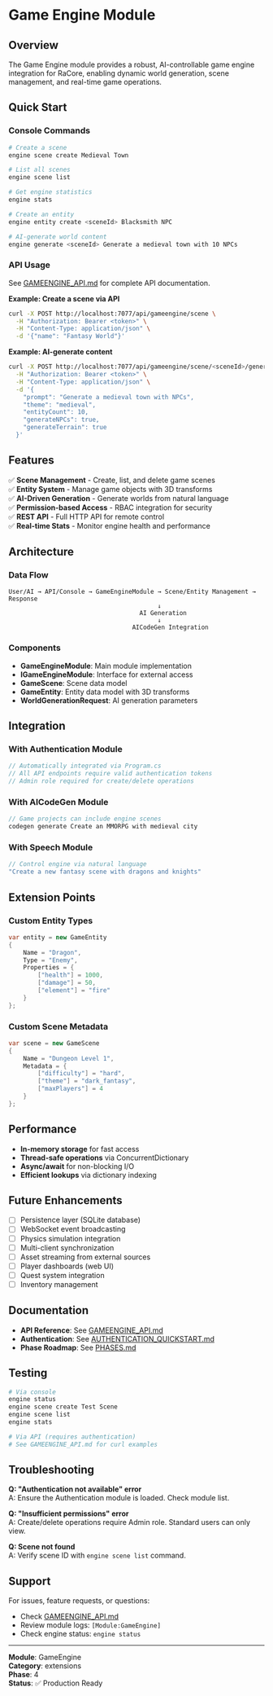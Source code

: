 # Game Engine Module

## Overview

The Game Engine module provides a robust, AI-controllable game engine integration for RaCore, enabling dynamic world generation, scene management, and real-time game operations.

## Quick Start

### Console Commands

```bash
# Create a scene
engine scene create Medieval Town

# List all scenes
engine scene list

# Get engine statistics
engine stats

# Create an entity
engine entity create <sceneId> Blacksmith NPC

# AI-generate world content
engine generate <sceneId> Generate a medieval town with 10 NPCs
```

### API Usage

See [GAMEENGINE_API.md](../../../GAMEENGINE_API.md) for complete API documentation.

**Example: Create a scene via API**
```bash
curl -X POST http://localhost:7077/api/gameengine/scene \
  -H "Authorization: Bearer <token>" \
  -H "Content-Type: application/json" \
  -d '{"name": "Fantasy World"}'
```

**Example: AI-generate content**
```bash
curl -X POST http://localhost:7077/api/gameengine/scene/<sceneId>/generate \
  -H "Authorization: Bearer <token>" \
  -H "Content-Type: application/json" \
  -d '{
    "prompt": "Generate a medieval town with NPCs",
    "theme": "medieval",
    "entityCount": 10,
    "generateNPCs": true,
    "generateTerrain": true
  }'
```

## Features

✅ **Scene Management** - Create, list, and delete game scenes  
✅ **Entity System** - Manage game objects with 3D transforms  
✅ **AI-Driven Generation** - Generate worlds from natural language  
✅ **Permission-based Access** - RBAC integration for security  
✅ **REST API** - Full HTTP API for remote control  
✅ **Real-time Stats** - Monitor engine health and performance  

## Architecture

### Data Flow
```
User/AI → API/Console → GameEngineModule → Scene/Entity Management → Response
                                         ↓
                                    AI Generation
                                         ↓
                                  AICodeGen Integration
```

### Components

- **GameEngineModule**: Main module implementation
- **IGameEngineModule**: Interface for external access
- **GameScene**: Scene data model
- **GameEntity**: Entity data model with 3D transforms
- **WorldGenerationRequest**: AI generation parameters

## Integration

### With Authentication Module
```csharp
// Automatically integrated via Program.cs
// All API endpoints require valid authentication tokens
// Admin role required for create/delete operations
```

### With AICodeGen Module
```csharp
// Game projects can include engine scenes
codegen generate Create an MMORPG with medieval city
```

### With Speech Module
```csharp
// Control engine via natural language
"Create a new fantasy scene with dragons and knights"
```

## Extension Points

### Custom Entity Types
```csharp
var entity = new GameEntity
{
    Name = "Dragon",
    Type = "Enemy",
    Properties = {
        ["health"] = 1000,
        ["damage"] = 50,
        ["element"] = "fire"
    }
};
```

### Custom Scene Metadata
```csharp
var scene = new GameScene
{
    Name = "Dungeon Level 1",
    Metadata = {
        ["difficulty"] = "hard",
        ["theme"] = "dark_fantasy",
        ["maxPlayers"] = 4
    }
};
```

## Performance

- **In-memory storage** for fast access
- **Thread-safe operations** via ConcurrentDictionary
- **Async/await** for non-blocking I/O
- **Efficient lookups** via dictionary indexing

## Future Enhancements

- [ ] Persistence layer (SQLite database)
- [ ] WebSocket event broadcasting
- [ ] Physics simulation integration
- [ ] Multi-client synchronization
- [ ] Asset streaming from external sources
- [ ] Player dashboards (web UI)
- [ ] Quest system integration
- [ ] Inventory management

## Documentation

- **API Reference**: See [GAMEENGINE_API.md](../../../GAMEENGINE_API.md)
- **Authentication**: See [AUTHENTICATION_QUICKSTART.md](../../../AUTHENTICATION_QUICKSTART.md)
- **Phase Roadmap**: See [PHASES.md](../../../PHASES.md)

## Testing

```bash
# Via console
engine status
engine scene create Test Scene
engine scene list
engine stats

# Via API (requires authentication)
# See GAMEENGINE_API.md for curl examples
```

## Troubleshooting

**Q: "Authentication not available" error**  
A: Ensure the Authentication module is loaded. Check module list.

**Q: "Insufficient permissions" error**  
A: Create/delete operations require Admin role. Standard users can only view.

**Q: Scene not found**  
A: Verify scene ID with `engine scene list` command.

## Support

For issues, feature requests, or questions:
- Check [GAMEENGINE_API.md](../../../GAMEENGINE_API.md)
- Review module logs: `[Module:GameEngine]`
- Check engine status: `engine status`

---

**Module**: GameEngine  
**Category**: extensions  
**Phase**: 4  
**Status**: ✅ Production Ready
